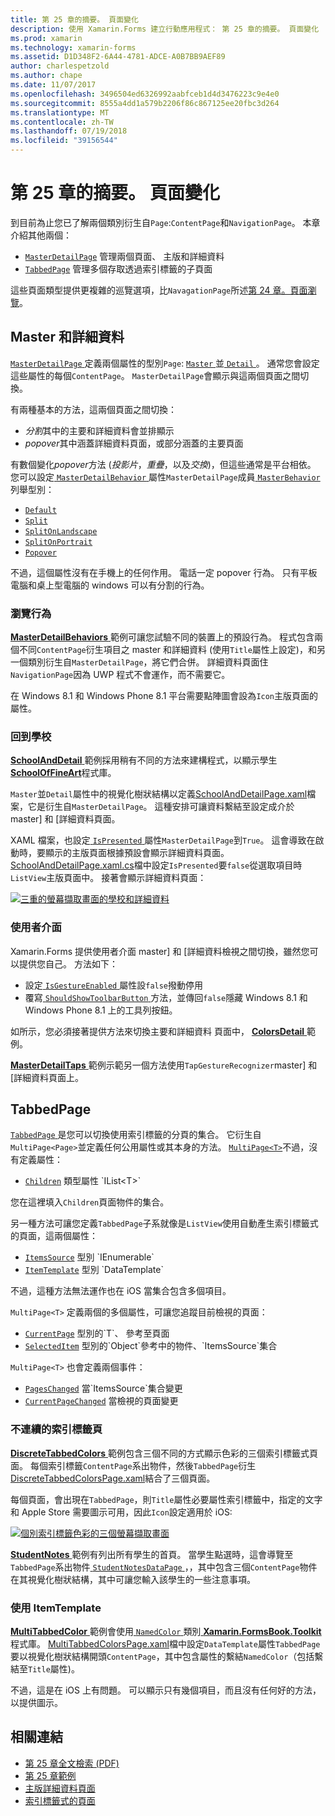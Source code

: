 ```yaml
---
title: 第 25 章的摘要。 頁面變化
description: 使用 Xamarin.Forms 建立行動應用程式： 第 25 章的摘要。 頁面變化
ms.prod: xamarin
ms.technology: xamarin-forms
ms.assetid: D1D348F2-6A44-4781-ADCE-A0B7BB9AEF89
author: charlespetzold
ms.author: chape
ms.date: 11/07/2017
ms.openlocfilehash: 3496504ed6326992aabfceb1d4d3476223c9e4e0
ms.sourcegitcommit: 8555a4dd1a579b2206f86c867125ee20fbc3d264
ms.translationtype: MT
ms.contentlocale: zh-TW
ms.lasthandoff: 07/19/2018
ms.locfileid: "39156544"
---
```

# <a name="summary-of-chapter-25-page-varieties"></a>第 25 章的摘要。 頁面變化

到目前為止您已了解兩個類別衍生自`Page`:`ContentPage`和`NavigationPage`。 本章介紹其他兩個：

- [`MasterDetailPage`](xref:Xamarin.Forms.MasterDetailPage) 管理兩個頁面、 主版和詳細資料
- [`TabbedPage`](xref:Xamarin.Forms.TabbedPage) 管理多個存取透過索引標籤的子頁面

這些頁面類型提供更複雜的巡覽選項，比`NavagationPage`所述[第 24 章。頁面瀏覽](~/xamarin-forms/creating-mobile-apps-xamarin-forms/summaries/chapter24.md)。

## <a name="master-and-detail"></a>Master 和詳細資料

[ `MasterDetailPage` ](xref:Xamarin.Forms.MasterDetailPage)定義兩個屬性的型別`Page`: [ `Master` ](xref:Xamarin.Forms.MasterDetailPage.Master)並[ `Detail` ](xref:Xamarin.Forms.MasterDetailPage.Detail)。 通常您會設定這些屬性的每個`ContentPage`。 `MasterDetailPage`會顯示與這兩個頁面之間切換。

有兩種基本的方法，這兩個頁面之間切換：

- *分割*其中的主要和詳細資料會並排顯示
- *popover*其中涵蓋詳細資料頁面，或部分涵蓋的主要頁面

有數個變化*popover*方法 (*投影片*，*重疊*，以及*交換*)，但這些通常是平台相依。 您可以設定[ `MasterDetailBehavior` ](xref:Xamarin.Forms.MasterDetailPage.MasterBehavior)屬性`MasterDetailPage`成員[ `MasterBehavior` ](xref:Xamarin.Forms.MasterBehavior)列舉型別：

- [`Default`](xref:Xamarin.Forms.MasterBehavior.Default)
- [`Split`](xref:Xamarin.Forms.MasterBehavior.Split)
- [`SplitOnLandscape`](xref:Xamarin.Forms.MasterBehavior.SplitOnLandscape)
- [`SplitOnPortrait`](xref:Xamarin.Forms.MasterBehavior.SplitOnPortrait)
- [`Popover`](xref:Xamarin.Forms.MasterBehavior.Popover)

不過，這個屬性沒有在手機上的任何作用。 電話一定 popover 行為。 只有平板電腦和桌上型電腦的 windows 可以有分割的行為。

### <a name="exploring-the-behaviors"></a>瀏覽行為

[ **MasterDetailBehaviors** ](https://github.com/xamarin/xamarin-forms-book-samples/tree/master/Chapter25/MasterDetailBehaviors)範例可讓您試驗不同的裝置上的預設行為。 程式包含兩個不同`ContentPage`衍生項目之 master 和詳細資料 (使用`Title`屬性上設定)，和另一個類別衍生自`MasterDetailPage`，將它們合併。 詳細資料頁面住`NavigationPage`因為 UWP 程式不會運作，而不需要它。

在 Windows 8.1 和 Windows Phone 8.1 平台需要點陣圖會設為`Icon`主版頁面的屬性。

### <a name="back-to-school"></a>回到學校

[ **SchoolAndDetail** ](https://github.com/xamarin/xamarin-forms-book-samples/tree/master/Chapter25/SchoolAndDetail)範例採用稍有不同的方法來建構程式，以顯示學生[ **SchoolOfFineArt**](https://github.com/xamarin/xamarin-forms-book-samples/tree/master/Libraries/SchoolOfFineArt)程式庫。

`Master`並`Detail`屬性中的視覺化樹狀結構以定義[SchoolAndDetailPage.xaml](https://github.com/xamarin/xamarin-forms-book-samples/blob/master/Chapter25/SchoolAndDetail/SchoolAndDetail/SchoolAndDetail/SchoolAndDetailPage.xaml)檔案，它是衍生自`MasterDetailPage`。 這種安排可讓資料繫結至設定成介於 master] 和 [詳細資料頁面。

XAML 檔案，也設定[ `IsPresented` ](xref:Xamarin.Forms.MasterDetailPage.IsPresented)屬性`MasterDetailPage`到`True`。 這會導致在啟動時，要顯示的主版頁面根據預設會顯示詳細資料頁面。 [SchoolAndDetailPage.xaml.cs](https://github.com/xamarin/xamarin-forms-book-samples/blob/master/Chapter25/SchoolAndDetail/SchoolAndDetail/SchoolAndDetail/SchoolAndDetailPage.xaml.cs)檔中設定`IsPresented`要`false`從選取項目時`ListView`主版頁面中。 接著會顯示詳細資料頁面：

[![三重的螢幕擷取畫面的學校和詳細資料](images/ch25fg09-small.png "詳細資料頁面上，從 MasterDetailPage")](images/ch25fg09-large.png#lightbox "MasterDetailPage 從詳細資料頁面")

### <a name="your-own-user-interface"></a>使用者介面

Xamarin.Forms 提供使用者介面 master] 和 [詳細資料檢視之間切換，雖然您可以提供您自己。 方法如下：

- 設定[ `IsGestureEnabled` ](xref:Xamarin.Forms.MasterDetailPage.IsGestureEnabled)屬性設`false`撥動停用
- 覆寫[ `ShouldShowToolbarButton` ](xref:Xamarin.Forms.MasterDetailPage.ShouldShowToolbarButton)方法，並傳回`false`隱藏 Windows 8.1 和 Windows Phone 8.1 上的工具列按鈕。

如所示，您必須接著提供方法來切換主要和詳細資料 頁面中， [ **ColorsDetail** ](https://github.com/xamarin/xamarin-forms-book-samples/tree/master/Chapter25/ColorsDetails)範例。

[ **MasterDetailTaps** ](https://github.com/xamarin/xamarin-forms-book-samples/tree/master/Chapter25/MasterDetailTaps)範例示範另一個方法使用`TapGestureRecognizer`master] 和 [詳細資料頁面上。

## <a name="tabbedpage"></a>TabbedPage

[ `TabbedPage` ](xref:Xamarin.Forms.TabbedPage)是您可以切換使用索引標籤的分頁的集合。 它衍生自`MultiPage<Page>`並定義任何公用屬性或其本身的方法。 [`MultiPage<T>`](xref:Xamarin.Forms.MultiPage`1)不過，沒有定義屬性：

- [`Children`](xref:Xamarin.Forms.MultiPage`1.Children) 類型屬性 `IList<T>`

您在這裡填入`Children`頁面物件的集合。

另一種方法可讓您定義`TabbedPage`子系就像是`ListView`使用自動產生索引標籤式的頁面，這兩個屬性：

- [`ItemsSource`](xref:Xamarin.Forms.MultiPage`1.ItemsSource) 型別 `IEnumerable`
- [`ItemTemplate`](xref:Xamarin.Forms.MultiPage`1.ItemTemplate) 型別 `DataTemplate`

不過，這種方法無法運作也在 iOS 當集合包含多個項目。

`MultiPage<T>` 定義兩個的多個屬性，可讓您追蹤目前檢視的頁面：

- [`CurrentPage`](xref:Xamarin.Forms.MultiPage`1.CurrentPage) 型別的`T`、 參考至頁面
- [`SelectedItem`](xref:Xamarin.Forms.MultiPage`1.SelectedItem) 型別的`Object`參考中的物件、`ItemsSource`集合

`MultiPage<T>` 也會定義兩個事件：

- [`PagesChanged`](xref:Xamarin.Forms.MultiPage`1.PagesChanged) 當`ItemsSource`集合變更
- [`CurrentPageChanged`](xref:Xamarin.Forms.MultiPage`1.CurrentPageChanged) 當檢視的頁面變更

### <a name="discrete-tab-pages"></a>不連續的索引標籤頁

[ **DiscreteTabbedColors** ](https://github.com/xamarin/xamarin-forms-book-samples/tree/master/Chapter25/DiscreteTabbedColors)範例包含三個不同的方式顯示色彩的三個索引標籤式頁面。 每個索引標籤`ContentPage`系出物件，然後`TabbedPage`衍生[DiscreteTabbedColorsPage.xaml](https://github.com/xamarin/xamarin-forms-book-samples/blob/master/Chapter25/DiscreteTabbedColors/DiscreteTabbedColors/DiscreteTabbedColors/DiscreteTabbedColorsPage.xaml)結合了三個頁面。

每個頁面，會出現在`TabbedPage`，則`Title`屬性必要屬性索引標籤中，指定的文字和 Apple Store 需要圖示可用，因此`Icon`設定適用於 iOS:

[![個別索引標籤色彩的三個螢幕擷取畫面](images/ch25fg13-small.png "TabbedPage")](images/ch25fg13-large.png#lightbox "TabbedPage")

[ **StudentNotes** ](https://github.com/xamarin/xamarin-forms-book-samples/tree/master/Chapter25/StudentNotes)範例有列出所有學生的首頁。 當學生點選時，這會導覽至`TabbedPage`系出物件[ `StudentNotesDataPage` ](https://github.com/xamarin/xamarin-forms-book-samples/blob/master/Chapter25/StudentNotes/StudentNotes/StudentNotes/StudentNotesDataPage.xaml)，，其中包含三個`ContentPage`物件在其視覺化樹狀結構，其中可讓您輸入該學生的一些注意事項。

### <a name="using-an-itemtemplate"></a>使用 ItemTemplate

[ **MultiTabbedColor** ](https://github.com/xamarin/xamarin-forms-book-samples/tree/master/Chapter25/MultiTabbedColors)範例會使用[ `NamedColor` ](https://github.com/xamarin/xamarin-forms-book-samples/blob/master/Libraries/Xamarin.FormsBook.Toolkit/Xamarin.FormsBook.Toolkit/NamedColor.cs)類別[ **Xamarin.FormsBook.Toolkit**](https://github.com/xamarin/xamarin-forms-book-samples/tree/master/Libraries/Xamarin.FormsBook.Toolkit)程式庫。 [MultiTabbedColorsPage.xaml](https://github.com/xamarin/xamarin-forms-book-samples/blob/master/Chapter25/MultiTabbedColors/MultiTabbedColors/MultiTabbedColors/MultiTabbedColorsPage.xaml)檔中設定`DataTemplate`屬性`TabbedPage`要以視覺化樹狀結構開頭`ContentPage`，其中包含屬性的繫結`NamedColor`（包括繫結至`Title`屬性)。

不過，這是在 iOS 上有問題。 可以顯示只有幾個項目，而且沒有任何好的方法，以提供圖示。



## <a name="related-links"></a>相關連結

- [第 25 章全文檢索 (PDF)](https://download.xamarin.com/developer/xamarin-forms-book/XamarinFormsBook-Ch25-Apr2016.pdf)
- [第 25 章範例](https://github.com/xamarin/xamarin-forms-book-samples/tree/master/Chapter25)
- [主版詳細資料頁面](~/xamarin-forms/app-fundamentals/navigation/master-detail-page.md)
- [索引標籤式的頁面](~/xamarin-forms/app-fundamentals/navigation/tabbed-page.md)
